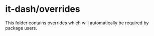 # it-dash/overrides

This folder contains overrides which will automatically be required by package users.
